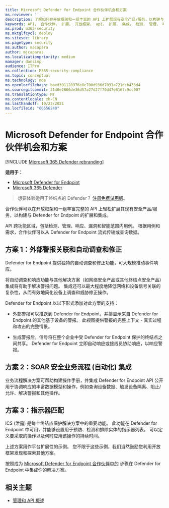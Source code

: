 ```yaml
---
title: Microsoft Defender for Endpoint 合作伙伴机会和方案
ms.reviewer: ''
description: 了解如何在开放框架和一组丰富的 API 上扩展现有安全产品/服务，以构建与 Microsoft Defender for Endpoint 的扩展和集成
keywords: API， 合作伙伴， 扩展， 开放框架， api， 扩展， 集成， 检测， 管理， 响应， 漏洞， 智能
ms.prod: m365-security
ms.mktglfcycl: deploy
ms.sitesec: library
ms.pagetype: security
ms.author: macapara
author: mjcaparas
ms.localizationpriority: medium
manager: dansimp
audience: ITPro
ms.collection: M365-security-compliance
ms.topic: conceptual
ms.technology: mde
ms.openlocfilehash: baed391128976e8c700d936d7031a721dcb433d4
ms.sourcegitcommit: 3140e2866de36d57a27d27f70d47e8167c9cc907
ms.translationtype: MT
ms.contentlocale: zh-CN
ms.lasthandoff: 10/23/2021
ms.locfileid: "60556240"
---
```

# <a name="microsoft-defender-for-endpoint-partner-opportunities-and-scenarios"></a>Microsoft Defender for Endpoint 合作伙伴机会和方案

[!INCLUDE [Microsoft 365 Defender rebranding](../../includes/microsoft-defender.md)]

**适用于：**
- [Microsoft Defender for Endpoint](https://go.microsoft.com/fwlink/p/?linkid=2154037)
- [Microsoft 365 Defender](https://go.microsoft.com/fwlink/?linkid=2118804)


> 想要体验适用于终结点的 Defender？ [注册免费试用版](https://signup.microsoft.com/create-account/signup?products=7f379fee-c4f9-4278-b0a1-e4c8c2fcdf7e&ru=https://aka.ms/MDEp2OpenTrial?ocid=docs-wdatp-exposedapis-abovefoldlink)。


合作伙伴可以在开放框架和一组丰富完整的 API 上轻松扩展其现有安全产品/服务，以构建与 Defender for Endpoint 的扩展和集成。 

API 跨功能区域，包括检测、管理、响应、漏洞和智能范围内用例。 根据用例和需求，合作伙伴可以从 Defender for Endpoint 流式传输或查询数据。 


## <a name="scenario-1-external-alert-correlation-and-automated-investigation-and-remediation"></a>方案 1：外部警报关联和自动调查和修正
Defender for Endpoint 提供独特的自动调查和修正功能，可大规模推动事件响应。 

将自动调查和响应功能与其他解决方案（如网络安全产品或其他终结点安全产品）集成将有助于解决警报问题。 集成还可以最大程度地降低网络和设备信号关联的复杂性，从而有效地简化设备上调查和威胁修正操作。

Defender for Endpoint 以以下形式添加对此方案的支持：

- 外部警报可以推送到 Defender for Endpoint，并排显示来自 Defender for Endpoint 的其他基于设备的警报。 此视图提供警报的完整上下文 - 真实过程和攻击的完整情景。

- 生成警报后，信号将在整个企业中受 Defender for Endpoint 保护的终结点之间共享。 Defender for Endpoint 立即自动响应或接线员协助响应，以响应警报。

## <a name="scenario-2-security-orchestration-and-automation-response-soar-integration"></a>方案 2：SOAR 安全业务流程 (自动化) 集成
业务流程解决方案可帮助构建操作手册，并集成 Defender for Endpoint API 公开用于协调响应的丰富数据模型和操作，例如查询设备数据、触发设备隔离、阻止/允许、解决警报和其他操作。

## <a name="scenario-3-indicators-matching"></a>方案 3：指示器匹配 
ICS (泄露) 是每个终结点保护解决方案中的重要功能。 此功能在 Defender for Endpoint 中可用，并能够设置用于预防、检测和排除实体的指示器列表。 可以定义要采取的操作以及何时应用该操作的持续时间。

上述方案用作平台扩展性的示例。 您不限于这些示例，我们当然鼓励您利用开放框架发现和探索其他方案。

按照成为 [Microsoft Defender for Endpoint 合作伙伴中的](get-started-partner-integration.md) 步骤在 Defender for Endpoint 中集成你的解决方案。

## <a name="related-topic"></a>相关主题
- [管理和 API 概述](management-apis.md)
